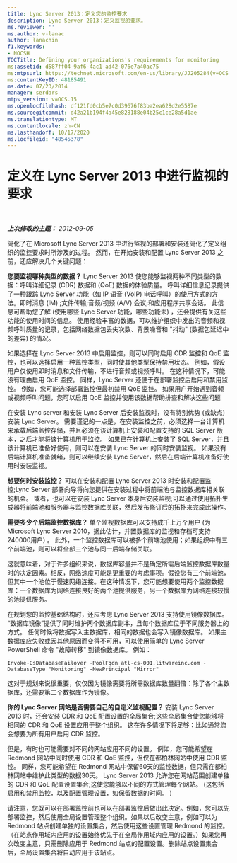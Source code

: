 ```yaml
---
title: Lync Server 2013：定义您的监控要求
description: Lync Server 2013：定义监视的要求。
ms.reviewer: ''
ms.author: v-lanac
author: lanachin
f1.keywords:
- NOCSH
TOCTitle: Defining your organizations's requirements for monitoring
ms:assetid: d587ff04-9af6-4ac1-ad42-076e7a40ac75
ms:mtpsurl: https://technet.microsoft.com/en-us/library/JJ205284(v=OCS.15)
ms:contentKeyID: 48185491
ms.date: 07/23/2014
manager: serdars
mtps_version: v=OCS.15
ms.openlocfilehash: df121fd0cb5e7c0d39676f83ba2ea628d2e5587e
ms.sourcegitcommit: d42a21b194f4a45e828188e04b25c1ce28a5d1ae
ms.translationtype: MT
ms.contentlocale: zh-CN
ms.lasthandoff: 10/17/2020
ms.locfileid: "48545378"
---
```

# <a name="defining-your-requirements-for-monitoring-in-lync-server-2013"></a>定义在 Lync Server 2013 中进行监视的要求

<div data-xmlns="http://www.w3.org/1999/xhtml">

<div class="topic" data-xmlns="http://www.w3.org/1999/xhtml" data-msxsl="urn:schemas-microsoft-com:xslt" data-cs="https://msdn.microsoft.com/">

<div data-asp="https://msdn2.microsoft.com/asp">



</div>

<div id="mainSection">

<div id="mainBody">

<span> </span>

_**上次修改的主题：** 2012-09-05_

简化了在 Microsoft Lync Server 2013 中进行监视的部署和安装还简化了定义组织的监控要求时所涉及的过程。 然而，在开始安装和配置 Lync Server 2013 之前，还应解决几个关键问题：

**您要监视哪种类型的数据？** Lync Server 2013 使您能够监视两种不同类型的数据：呼叫详细记录 (CDR) 数据和 (QoE) 数据的体验质量。 呼叫详细信息记录提供了一种跟踪 Lync Server 功能（如 IP 语音 (VoIP) 电话呼叫）的使用方式的方法。即时消息 (IM) ;文件传输;音频/视频 (A/V) 会议;和应用程序共享会话。 此信息可帮助您了解 (使用哪些 Lync Server 功能，哪些功能未) ，还会提供有关这些功能的使用时间的信息。 使用经验丰富的数据，可以维护组织中发出的音频和视频呼叫质量的记录，包括网络数据包丢失次数、背景噪音和 "抖动" (数据包延迟中的差异) 的情况。

如果选择在 Lync Server 2013 中启用监控，则可以同时启用 CDR 监控和 QoE 监控，也可以选择启用一种监控类型，同时使其他类型保持禁用状态。 例如，假设用户仅使用即时消息和文件传输，不进行音频或视频呼叫。 在这种情况下，可能没有理由启用 QoE 监控。 同样，Lync Server 还便于在部署监控后启用和禁用监控。 例如，您可能选择部署监控但最初禁用 QoE 监控。 如果用户开始遇到音频或视频呼叫问题，您可以启用 QoE 监控并使用该数据帮助排查和解决这些问题

在安装 Lync server 和安装 Lync Server 后安装监视时，没有特别优势 (或缺点) 安装 Lync Server。 需要谨记的一点是，在安装监控之前，必须选择一台计算机来承载后端监控存储，并且必须在该计算机上安装和配置支持的 SQL Server 版本，之后才能将该计算机用于监控。 如果已在计算机上安装了 SQL Server，并且该计算机已准备好使用，则可以在安装 Lync Server 的同时安装监视。 如果没有后端计算机准备就绪，则可以继续安装 Lync Server，然后在后端计算机准备好使用时安装监视。

**想要何时安装监控？** 可以在安装和配置 Lync Server 2013 时安装和配置监控;Lync Server 部署向导将向您提供在安装过程中将前端池与监控数据库相关联的机会。 或者，也可以在安装 Lync Server 本身后安装监视;可以通过使用拓扑生成器将前端池和服务器与监控数据库关联，然后发布修订后的拓扑来完成此操作。

**需要多少个后端监控数据库？** 单个监视数据库可以支持成千上万个用户 (为 Microsoft Lync Server 2010，据此估计，并置数据库的监视和存档可支持240000用户) 。 此外，一个监控数据库可以被多个前端池使用；如果组织中有三个前端池，则可以将全部三个池与同一后端存储关联。

这就意味着，对于许多组织来说，数据库容量并不是确定所需后端监控数据库数量时的决定因素。相反，网络速度可能是更重要的考虑事项。假设您有三个前端池，但其中一个池位于慢速网络连接。在这种情况下，您可能想要使用两个监控数据库：一个数据库为网络连接良好的两个池提供服务，另一个数据库为网络连接较慢的池提供服务。

在规划您的监控基础结构时，还应考虑 Lync Server 2013 支持使用镜像数据库。 “数据库镜像”提供了同时维护两个数据库副本，且每个数据库位于不同服务器上的方式。 任何时候将数据写入主数据库，相同的数据也会写入镜像数据库。 如果主数据库应失败或因其他原因而变得不可用，可以使用简单的 Lync Server PowerShell 命令 "故障转移" 到镜像数据库。 例如：

    Invoke-CsDatabaseFailover -PoolFqdn atl-cs-001.litwareinc.com -DatabaseType "Monitoring" -NewPrincipal "Mirror"

这对于规划来说很重要，仅仅因为镜像需要将所需数据库数量翻倍：除了各个主数据库，还需要第二个数据库作为镜像。

**你的 Lync Server 网站是否需要自己的自定义监视配置？** 安装 Lync Server 2013 时，还会安装 CDR 和 QoE 配置设置的全局集合;这些全局集合使您能够将相同的 CDR 和 QoE 设置应用于整个组织。 这在许多情况下将足够：比如通常您会想要为所有用户启用 CDR 监控。

但是，有时也可能需要对不同的网站应用不同的设置。 例如，您可能希望在 Redmond 网站中同时使用 CDR 和 QoE 监控，但仅在都柏林网站中使用 CDR 监控。 同样，您可能希望在 Redmond 网站中保留60天的监控数据，但只需在都柏林网站中维护此类型的数据30天。 Lync Server 2013 允许您在网站范围创建单独的 CDR 和 QoE 配置设置集合;这使您能够以不同的方式管理每个网站。  (这包括启用和禁用监控，以及配置管理设置，如保留数据的时间。 ) 

请注意，您既可以在部署监控前也可以在部署监控后做出此决定。例如，您可以先部署监控，然后使用全局设置管理整个组织。如果以后改变主意，例如可以为 Redmond 站点创建单独的设置集合，然后使用这些设置管理 Redmond 的监控。（在站点作用域内应用的设置始终优先于在全局作用域内应用的设置。）如果您再次改变主意，只需删除应用于 Redmond 站点的配置设置。删除站点设置集合后，全局设置集合将自动应用于该站点。

</div>

<span> </span>

</div>

</div>

</div>

